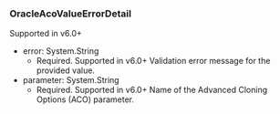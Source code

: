 ### OracleAcoValueErrorDetail
Supported in v6.0+

- error: System.String
  - Required. Supported in v6.0+
Validation error message for the provided value.
- parameter: System.String
  - Required. Supported in v6.0+
Name of the Advanced Cloning Options (ACO) parameter.

